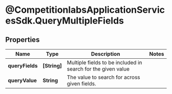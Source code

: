 # @CompetitionlabsApplicationServicesSdk.QueryMultipleFields

## Properties

Name | Type | Description | Notes
------------ | ------------- | ------------- | -------------
**queryFields** | **[String]** | Multiple fields to be included in search for the given value | 
**queryValue** | **String** | The value to search for across given fields. | 


